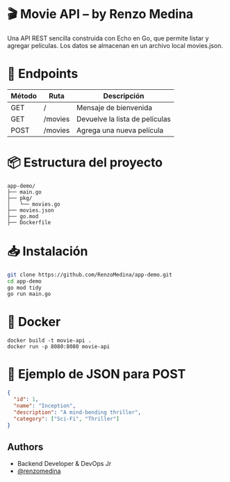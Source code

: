 
# 🎬 Movie API – by Renzo Medina

Una API REST sencilla construida con Echo en Go, que permite listar y agregar películas. Los datos se almacenan en un archivo local movies.json.
# 🚀 Endpoints

| Método             | Ruta    |Descripción|
| ----------------- | ------------------------ |-------------------------------|
| GET | / | Mensaje de bienvenida |
| GET | /movies | Devuelve la lista de películas |
| POST | /movies |  Agrega una nueva película |



# 📦 Estructura del proyecto

``` plaintext
app-demo/
├── main.go
├── pkg/
│   └── movies.go
├── movies.json
├── go.mod
├── Dockerfile

```


# 📥 Instalación

```bash
git clone https://github.com/RenzoMedina/app-demo.git
cd app-demo
go mod tidy
go run main.go

```
    
# 🐳 Docker

```
docker build -t movie-api .
docker run -p 8080:8080 movie-api

``` 
# 📄 Ejemplo de JSON para POST

``` json
{
  "id": 1,
  "name": "Inception",
  "description": "A mind-bending thriller",
  "category": ["Sci-Fi", "Thriller"]
}


```

## Authors
- Backend Developer & DevOps Jr
- [@renzomedina](https://github.com/RenzoMedina)

